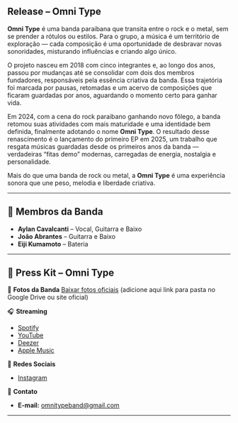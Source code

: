 ## Release – Omni Type

**Omni Type** é uma banda paraibana que transita entre o rock e o metal, sem se prender a rótulos ou estilos. Para o grupo, a música é um território de exploração — cada composição é uma oportunidade de desbravar novas sonoridades, misturando influências e criando algo único.

O projeto nasceu em 2018 com cinco integrantes e, ao longo dos anos, passou por mudanças até se consolidar com dois dos membros fundadores, responsáveis pela essência criativa da banda. Essa trajetória foi marcada por pausas, retomadas e um acervo de composições que ficaram guardadas por anos, aguardando o momento certo para ganhar vida.

Em 2024, com a cena do rock paraibano ganhando novo fôlego, a banda retomou suas atividades com mais maturidade e uma identidade bem definida, finalmente adotando o nome **Omni Type**. O resultado desse renascimento é o lançamento do primeiro EP em 2025, um trabalho que resgata músicas guardadas desde os primeiros anos da banda — verdadeiras “fitas demo” modernas, carregadas de energia, nostalgia e personalidade.

Mais do que uma banda de rock ou metal, a **Omni Type** é uma experiência sonora que une peso, melodia e liberdade criativa.

---

## 👥 Membros da Banda

* **Aylan Cavalcanti** – Vocal, Guitarra e Baixo
* **João Abrantes** – Guitarra e Baixo
* **Eiji Kumamoto** – Bateria

---

## 🎤 Press Kit – Omni Type

📸 **Fotos da Banda**
[Baixar fotos oficiais](#) (adicione aqui link para pasta no Google Drive ou site oficial)

🎧 **Streaming**

* [Spotify](https://open.spotify.com/intl-pt/artist/1SsgzkYScPAA5t2yhZ0W5N?si=L8-Lu9RXSbGK8llhllAVTg)
* [YouTube](https://www.youtube.com/channel/UC-_VMnFe-ZhuXP83EaotwsQ)
* [Deezer](https://www.deezer.com/en/artist/196550597)
* [Apple Music](https://music.apple.com/br/album/my-old-tapes-vol-1-ep/1826901884)

📱 **Redes Sociais**

* [Instagram](https://www.instagram.com/omnitypeband/)

📩 **Contato**

* **E-mail:** [omnitypeband@gmail.com](mailto:omnitypeband@gmail.com)

---
